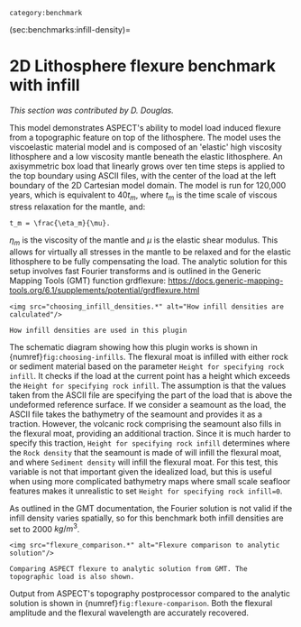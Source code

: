 ```{tags}
category:benchmark
```

(sec:benchmarks:infill-density)=
# 2D Lithosphere flexure benchmark with infill

*This section was contributed by D. Douglas.*

This model demonstrates ASPECT's ability to model load induced flexure
from a topographic feature on top of the lithosphere. The model uses
the viscoelastic material model and is composed of an 'elastic' high
viscosity lithosphere and a low viscosity mantle beneath the elastic
lithosphere. An axisymmetric box load that linearly grows over ten time
steps is applied to the top boundary using ASCII files, with the center
of the load at the left boundary of the 2D Cartesian model domain. The model
is run for 120,000 years, which is equivalent to $40 t_m$, where
$t_m$ is the time scale of viscous stress relaxation for the mantle, and:

```{math}
t_m = \frac{\eta_m}{\mu}.
```

$\eta_m$ is the viscosity of the mantle and $\mu$ is the elastic shear modulus.
This allows for virtually all stresses in the mantle to be
relaxed and for the elastic lithosphere to be fully compensating the load.
The analytic solution for this setup involves fast Fourier transforms and
is outlined in the Generic Mapping Tools (GMT) function grdflexure:
<https://docs.generic-mapping-tools.org/6.1/supplements/potential/grdflexure.html>

```{figure-md} fig:choosing-infills
<img src="choosing_infill_densities.*" alt="How infill densities are calculated"/>

How infill densities are used in this plugin
```

The schematic diagram showing how this plugin works is shown in
{numref}`fig:choosing-infills`. The flexural moat is infilled with either rock or
sediment material based on the parameter `Height for specifying rock infill`.
It checks if the load at the current point has a height which exceeds the
`Height for specifying rock infill`. The assumption is that the values taken from
the ASCII file are specifying the part of the load that is above the undeformed
reference surface. If we consider a seamount as the load, the ASCII file takes
the bathymetry of the seamount and provides it as a traction. However, the volcanic
rock comprising the seamount also fills in the flexural moat, providing an additional
traction. Since it is much harder to specify this traction, `Height for specifying rock infill`
determines where the `Rock density` that the seamount is made of will infill the
flexural moat, and where `Sediment density` will infill the flexural moat. For this
test, this variable is not that important given the idealized load, but this is useful
when using more complicated bathymetry maps where small scale seafloor
features makes it unrealistic to set `Height for specifying rock infill=0`.

As outlined in the GMT documentation, the Fourier solution is not valid if the infill
density varies spatially, so for this benchmark both infill densities are set to 2000 $kg/m^3$.

```{figure-md} fig:flexure-comparison
<img src="flexure_comparison.*" alt="Flexure comparison to analytic solution"/>

Comparing ASPECT flexure to analytic solution from GMT. The topographic load is also shown.
```

Output from ASPECT's topography postprocessor compared to the analytic solution
is shown in {numref}`fig:flexure-comparison`. Both the flexural amplitude and the
flexural wavelength are accurately recovered.
